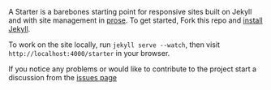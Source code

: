 A Starter is a barebones starting point for responsive sites built on Jekyll and with
site management in [prose](http://prose.io). To get started, Fork this repo and [install Jekyll](http://jekyllrb.com/docs/installation).

To work on the site locally, run `jekyll serve --watch`, then visit `http://localhost:4000/starter` in your browser.

If you notice any problems or would like to contribute to the project start a discussion from the [issues page](https://github.com/prose/starter/issues)
